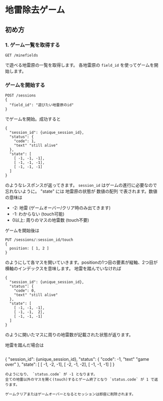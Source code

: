 # 地雷除去ゲーム


## 初め方

### 1. ゲーム一覧を取得する

```
GET /minefields
```
で遊べる地雷原の一覧を取得します。
各地雷原の `field_id` を使ってゲームを開始します。

### ゲームを開始する

```
POST /sessions
{
  "field_id": "遊びたい地雷原のid"
}
```

でゲームを開始。成功すると

```
{
  "session_id": {unique_session_id},
  "status": {
    "code": 1,
    "text" "still alive"
  },
  "state": [
    [ -1, -1, -1],
    [ -1, -1, -1],
    [ -1, -1, -1]
  ]
}
```
のようなレスポンスが返ってきます。 `session_id` はゲームの進行に必要なので忘れないように。
"state" には 地雷原の状態が 数値の配列 で表されます。数値の意味は

* -2: 地雷 (ゲームオーバー/クリア時のみ出てきます)
* -1: わからない (touch可能)
*  0以上: 周りのマスの地雷数 (touch不要)

ゲームを開始後は

```
PUT /sessions/:session_id/touch
{
  position: [ 1, 2 ]
}
```

のようにして各マスを開いていきます。positionの1つ目の要素が縦軸、2つ目が横軸のインデックスを意味します。
地雷を踏んでいなければ

```
{
  "session_id": {unique_session_id},
  "status": {
    "code": 0,
    "text" "still alive"
  },
  "state": [
    [ -1, -1, -1],
    [ -1, -1,  2],
    [ -1, -1, -1]
  ]
}
```
のように開いたマスに周りの地雷数が記載された状態が返ります。

地雷を踏んだ場合は
```
```
{
  "session_id": {unique_session_id},
  "status": {
    "code": -1,
    "text" "game over"
  },
  "state": [
    [ -1, -2, -1],
    [ -2, -1, -2],
    [ -1, -1, -1]
  ]
}
```
のようになり、 `status.code` が -1 となります。
全ての地雷以外のマスを開く(touch)するとゲーム終了となり `status.code` が 1 で返ります。

ゲームクリアまたはゲームオーバーとなるとセッションは即座に削除されます。